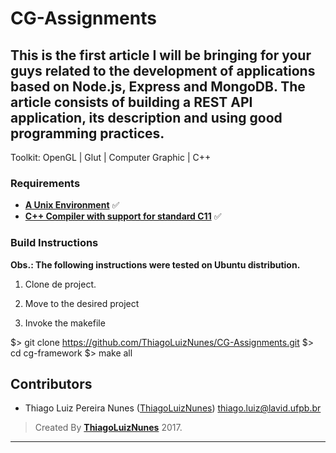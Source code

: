 # CG-Assignments

This is the first article I will be bringing for your guys related to the development of applications based on Node.js, Express and MongoDB. The article consists of building a REST API application, its description and using good programming practices.
---

Toolkit: OpenGL | Glut | Computer Graphic | C++

### Requirements ###

* **[A Unix Environment](https://www.ubuntu.com/)** :white_check_mark:
* **[C++ Compiler with support for standard C11]()** :white_check_mark:

### Build Instructions ###

**Obs.: The following instructions were tested on Ubuntu distribution.**

1. Clone de project.

2. Move to the desired project

3. Invoke the makefile

$> git clone https://github.com/ThiagoLuizNunes/CG-Assignments.git
$> cd cg-framework
$> make all
  
## Contributors

* Thiago Luiz Pereira Nunes ([ThiagoLuizNunes](https://github.com/ThiagoLuizNunes)) thiago.luiz@lavid.ufpb.br

>Created By **[ThiagoLuizNunes](https://www.linkedin.com/in/thiago-luiz-507483112/)** 2017.

---
